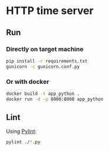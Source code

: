 # HTTP time server

## Run

### Directly on target machine

```bash
pip install -r requirements.txt
gunicorn -c gunicorn.conf.py
```

### Or with docker

```bash
docker build -t app_python .
docker run -d -p 8000:8000 app_python
```

## Lint

Using [Pylint](https://github.com/PyCQA/pylint/):

```bash
pylint ./*.py
```
